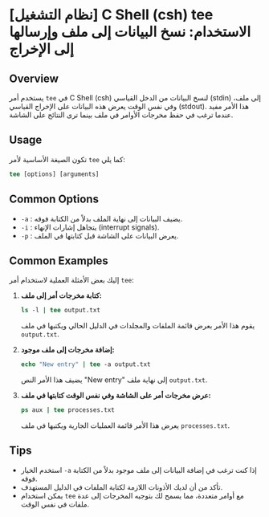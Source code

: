 # [نظام التشغيل] C Shell (csh) tee الاستخدام: نسخ البيانات إلى ملف وإرسالها إلى الإخراج

## Overview
يستخدم أمر `tee` في C Shell (csh) لنسخ البيانات من الدخل القياسي (stdin) إلى ملف، وفي نفس الوقت يعرض هذه البيانات على الإخراج القياسي (stdout). هذا الأمر مفيد عندما ترغب في حفظ مخرجات الأوامر في ملف بينما ترى النتائج على الشاشة.

## Usage
تكون الصيغة الأساسية لأمر `tee` كما يلي:

```csh
tee [options] [arguments]
```

## Common Options
- `-a` : يضيف البيانات إلى نهاية الملف بدلاً من الكتابة فوقه.
- `-i` : يتجاهل إشارات الإنهاء (interrupt signals).
- `-p` : يعرض البيانات على الشاشة قبل كتابتها في الملف.

## Common Examples
إليك بعض الأمثلة العملية لاستخدام أمر `tee`:

1. **كتابة مخرجات أمر إلى ملف:**
   ```csh
   ls -l | tee output.txt
   ```
   يقوم هذا الأمر بعرض قائمة الملفات والمجلدات في الدليل الحالي ويكتبها في ملف `output.txt`.

2. **إضافة مخرجات إلى ملف موجود:**
   ```csh
   echo "New entry" | tee -a output.txt
   ```
   يضيف هذا الأمر النص "New entry" إلى نهاية ملف `output.txt`.

3. **عرض مخرجات أمر على الشاشة وفي نفس الوقت كتابتها في ملف:**
   ```csh
   ps aux | tee processes.txt
   ```
   يعرض هذا الأمر قائمة العمليات الجارية ويكتبها في ملف `processes.txt`.

## Tips
- استخدم الخيار `-a` إذا كنت ترغب في إضافة البيانات إلى ملف موجود بدلاً من الكتابة فوقه.
- تأكد من أن لديك الأذونات اللازمة لكتابة الملفات في الدليل المستهدف.
- يمكن استخدام `tee` مع أوامر متعددة، مما يسمح لك بتوجيه المخرجات إلى عدة ملفات في نفس الوقت.